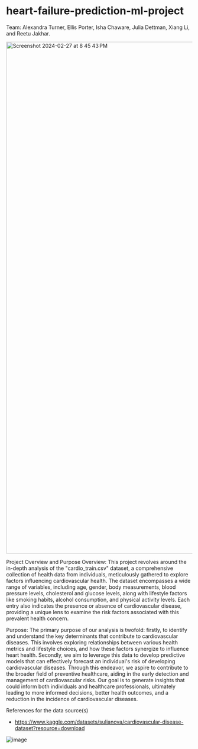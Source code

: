 # heart-failure-prediction-ml-project

Team: Alexandra Turner, Ellis Porter, Isha Chaware, Julia Dettman, Xiang Li, and Reetu Jakhar.

<img width="1385" alt="Screenshot 2024-02-27 at 8 45 43 PM" src="https://github.com/r-ellis-porter/Cardiovascular-Risk-Assessment-Model/assets/141861525/3f8baca4-ca70-4366-9b59-9065f5e8b676">


Project Overview and Purpose
Overview:
This project revolves around the in-depth analysis of the "cardio_train.csv" dataset, a comprehensive collection of health data from individuals, meticulously gathered to explore factors influencing cardiovascular health. The dataset encompasses a wide range of variables, including age, gender, body measurements, blood pressure levels, cholesterol and glucose levels, along with lifestyle factors like smoking habits, alcohol consumption, and physical activity levels. Each entry also indicates the presence or absence of cardiovascular disease, providing a unique lens to examine the risk factors associated with this prevalent health concern.

Purpose:
The primary purpose of our analysis is twofold: firstly, to identify and understand the key determinants that contribute to cardiovascular diseases. This involves exploring relationships between various health metrics and lifestyle choices, and how these factors synergize to influence heart health. Secondly, we aim to leverage this data to develop predictive models that can effectively forecast an individual's risk of developing cardiovascular diseases. Through this endeavor, we aspire to contribute to the broader field of preventive healthcare, aiding in the early detection and management of cardiovascular risks. Our goal is to generate insights that could inform both individuals and healthcare professionals, ultimately leading to more informed decisions, better health outcomes, and a reduction in the incidence of cardiovascular diseases.





References for the data source(s)
- https://www.kaggle.com/datasets/sulianova/cardiovascular-disease-dataset?resource=download

![image](https://github.com/r-ellis-porter/Cardiovascular-Risk-Assessment-Model/assets/141861525/29a89b87-90f6-4641-a21d-0e3fde3723ba)
